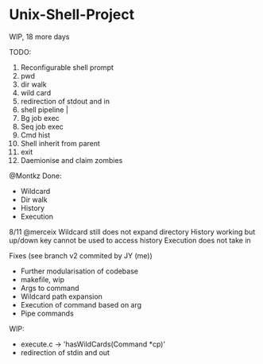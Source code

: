 # Unix-Shell-Project

WIP, 18 more days

TODO:
1. Reconfigurable shell prompt
2. pwd
3. dir walk
4. wild card
5. redirection of stdout and in
6. shell pipeline | 
7. Bg job exec
8. Seq job exec
9. Cmd hist
10. Shell inherit from parent
11. exit
12. Daemionise and claim zombies

@Montkz
Done:
- Wildcard
- Dir walk
- History
- Execution

8/11
@merceix 
Wildcard still does not expand directory
History working but up/down key cannot be used to access history
Execution does not take in 

Fixes (see branch v2 commited by JY (me)) 
- Further modularisation of codebase
- makefile, wip
- Args to command
- Wildcard path expansion
- Execution of command based on arg
- Pipe commands

WIP: 
- execute.c -> 'hasWildCards(Command *cp)'
- redirection of stdin and out

